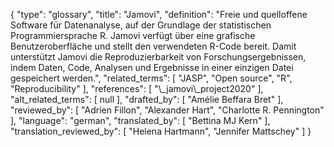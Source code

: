 {
    "type": "glossary",
    "title": "Jamovi",
    "definition": "Freie und quelloffene Software für Datenanalyse, auf der Grundlage der statistischen Programmiersprache R. Jamovi verfügt über eine grafische Benutzeroberfläche und stellt den verwendeten R-Code bereit. Damit unterstützt Jamovi die Reproduzierbarkeit von Forschungsergebnissen, indem Daten, Code, Analysen und Ergebnisse in einer einzigen Datei gespeichert werden.",
    "related_terms": [
        "JASP",
        "Open source",
        "R",
        "Reproducibility"
    ],
    "references": [
        "\\_jamovi\\_project2020"
    ],
    "alt_related_terms": [
        null
    ],
    "drafted_by": [
        "Amélie Beffara Bret"
    ],
    "reviewed_by": [
        "Adrien Fillon",
        "Alexander Hart",
        "Charlotte R. Pennington"
    ],
    "language": "german",
    "translated_by": [
        "Bettina MJ Kern"
    ],
    "translation_reviewed_by": [
        "Helena Hartmann",
        "Jennifer Mattschey"
    ]
}